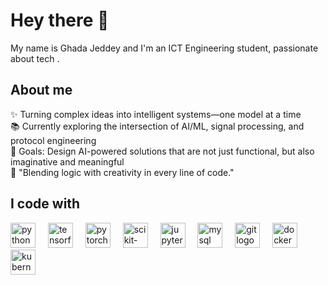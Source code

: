 <h1 align="left">Hey there 👋 </h1>
<p align="left">My name is Ghada Jeddey and I'm an ICT Engineering student, passionate about tech .</p>
<h2 align="left">About me</h2>
<p align="left"> ✨ Turning complex ideas into intelligent systems—one model at a time<br> 📚 Currently exploring the intersection of AI/ML, signal processing, and protocol engineering<br> 🎯 Goals: Design AI-powered solutions that are not just functional, but also imaginative and meaningful <br> 🔮 "Blending logic with creativity in every line of code." </p>
<h2 align="left">I code with</h2>
<div align="left"> <img src="https://cdn.jsdelivr.net/gh/devicons/devicon/icons/python/python-original.svg" height="40" alt="python logo" /> <img width="12" /> <img src="https://cdn.jsdelivr.net/gh/devicons/devicon/icons/tensorflow/tensorflow-original.svg" height="40" alt="tensorflow logo" /> <img width="12" /> <img src="https://cdn.jsdelivr.net/gh/devicons/devicon/icons/pytorch/pytorch-original.svg" height="40" alt="pytorch logo" /> <img width="12" /> <img src="https://techicons.dev/icons/scikitlearn" height="40" alt="scikit-learn logo" /> <img width="12" /> <img src="https://cdn.jsdelivr.net/gh/devicons/devicon/icons/jupyter/jupyter-original.svg" height="40" alt="jupyter logo" /> <img width="12" /> <img src="https://cdn.jsdelivr.net/gh/devicons/devicon/icons/mysql/mysql-original.svg" height="40" alt="mysql logo" /> <img width="12" /> <img src="https://cdn.jsdelivr.net/gh/devicons/devicon/icons/git/git-original.svg" height="40" alt="git logo" /> <img width="12" /> <img src="https://cdn.jsdelivr.net/gh/devicons/devicon/icons/docker/docker-original.svg" height="40" alt="docker logo" /> <img width="12" /> <img src="https://cdn.jsdelivr.net/gh/devicons/devicon/icons/kubernetes/kubernetes-plain.svg" height="40" alt="kubernetes logo" /> </div>
